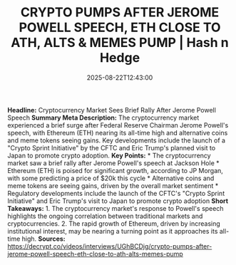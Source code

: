 ﻿---
title: "CRYPTO PUMPS AFTER JEROME POWELL SPEECH, ETH CLOSE TO ATH, ALTS & MEMES PUMP | Hash n Hedge"
date: "2025-08-22T12:43:00"
category: "Markets"
summary: ""
slug: "crypto-pumps-after-jerome-powell-speech-eth-close-to-ath-alt"
source_urls:
  - ""
seo:
  title: "CRYPTO PUMPS AFTER JEROME POWELL SPEECH, ETH CLOSE TO ATH, ALTS & MEMES PUMP | Hash n Hedge | Hash n Hedge"
  description: ""
  keywords: ["news", "markets", "brief"]
---
**Headline:** Cryptocurrency Market Sees Brief Rally After Jerome Powell Speech  **Summary Meta Description:** The cryptocurrency market experienced a brief surge after Federal Reserve Chairman Jerome Powell's speech, with Ethereum (ETH) nearing its all-time high and alternative coins and meme tokens seeing gains. Key developments include the launch of a "Crypto Sprint Initiative" by the CFTC and Eric Trump's planned visit to Japan to promote crypto adoption.  **Key Points:**  * The cryptocurrency market saw a brief rally after Jerome Powell's speech at Jackson Hole * Ethereum (ETH) is poised for significant growth, according to JP Morgan, with some predicting a price of $20k this cycle * Alternative coins and meme tokens are seeing gains, driven by the overall market sentiment * Regulatory developments include the launch of the CFTC's "Crypto Sprint Initiative" and Eric Trump's visit to Japan to promote crypto adoption  **Short Takeaways:**  1. The cryptocurrency market's response to Powell's speech highlights the ongoing correlation between traditional markets and cryptocurrencies. 2. The rapid growth of Ethereum, driven by increasing institutional interest, may be nearing a turning point as it approaches its all-time high.  **Sources:** https://decrypt.co/videos/interviews/UGhBCDjg/crypto-pumps-after-jerome-powell-speech-eth-close-to-ath-alts-memes-pump